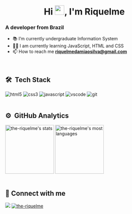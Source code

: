  <h1 align="center">Hi <img src="https://raw.githubusercontent.com/iampavangandhi/iampavangandhi/master/gifs/Hi.gif" width="30px">, I'm Riquelme</h1>

<h3 align="left">A developer from Brazil</h3>

- 📚 I’m currently undergraduate Information System
- 👨‍💻 I am currently learning JavaScript, HTML and CSS
- 📫 How to reach me <b>riquelmedamiaosilva@gmail.com</b>

<br>
  
## 🛠 &nbsp;Tech Stack
  
<div align="left" style="display: inline_block" > 
    <img src="https://img.shields.io/badge/HTML5-E34F26?style=for-the-badge&logo=html5&logoColor=white" alt="html5"/>
    <img src="https://img.shields.io/badge/CSS3-1572B6?style=for-the-badge&logo=css3&logoColor=white" alt="css3"/> 
    <img src="https://img.shields.io/badge/JavaScript-F7DF1E?style=for-the-badge&logo=javascript&logoColor=black" alt="javascript"/>
    <img src="https://img.shields.io/badge/VSCode-333333?style=for-the-badge&logo=Visual%20Studio%20Code&logoColor=21A4F1" alt="vscode"/>
    <img src="https://img.shields.io/badge/GIT-E44C30?style=for-the-badge&logo=git&logoColor=white" alt="git"/>
</div>

<br>

## ⚙️ &nbsp;GitHub Analytics

<div align="left">
   <img height="155px" src="https://github-readme-stats.vercel.app/api?username=the-riquelme&show_icons=true&theme=vision-friendly-dark" alt="the-riquelme's stats"/>
   <img height="155px"src="https://github-readme-stats.vercel.app/api/top-langs/?username=the-riquelme&layout=compact&theme=vision-friendly-dark" alt="the-riquelme's most languages"/>
</div>

<br>

## :link: Connect with me

<div lign="left" style="display: inline_block" >
     <a href="https://www.linkedin.com/in/riquelme-damiao-silva/" target="_blank"><img src="https://img.shields.io/badge/-LinkedIn-%230077B5?style=for-the-badge&logo=linkedin&logoColor=white" target="_blank"></a>
     <a href="https://www.instagram.com/the_riquelme_/" target="_blank"><img src="https://img.shields.io/badge/Instagram-E4405F?style=for-the-badge&logo=instagram&logoColor=white" alt="the-riquelme"/></a>
</div>
